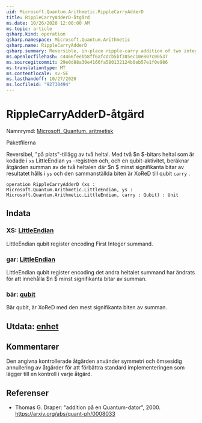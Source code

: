```yaml
---
uid: Microsoft.Quantum.Arithmetic.RippleCarryAdderD
title: RippleCarryAdderD-åtgärd
ms.date: 10/26/2020 12:00:00 AM
ms.topic: article
qsharp.kind: operation
qsharp.namespace: Microsoft.Quantum.Arithmetic
qsharp.name: RippleCarryAdderD
qsharp.summary: Reversible, in-place ripple-carry addition of two integers. Given two $n$-bit integers encoded in LittleEndian registers `xs` and `ys`, and a qubit carry, the operation computes the sum of the two integers where the $n$ least significant bits of the result are held in `ys` and the carry out bit is xored to the qubit `carry`.
ms.openlocfilehash: c4466feebb8ff6afcdcb5bf385ec10e807c00537
ms.sourcegitcommit: 29e0d88a30e4166fa580132124b0eb57e1f0e986
ms.translationtype: MT
ms.contentlocale: sv-SE
ms.lasthandoff: 10/27/2020
ms.locfileid: "92730494"
---
```

# <a name="ripplecarryadderd-operation"></a>RippleCarryAdderD-åtgärd

Namnrymd: [Microsoft. Quantum. aritmetisk](xref:Microsoft.Quantum.Arithmetic)

Paketfilerna [](https://nuget.org/packages/)


Reversibel, "på plats"-tillägg av två heltal.
Med två $n $-bitars heltal som är kodade i `xs` LittleEndian `ys` -registren och, och en qubit-aktivitet, beräknar åtgärden summan av de två heltalen där $n $ minst signifikanta bitar av resultatet hålls i `ys` och den sammanställda biten är XoReD till qubit `carry` .

```qsharp
operation RippleCarryAdderD (xs : Microsoft.Quantum.Arithmetic.LittleEndian, ys : Microsoft.Quantum.Arithmetic.LittleEndian, carry : Qubit) : Unit
```


## <a name="input"></a>Indata

### <a name="xs--littleendian"></a>XS: [LittleEndian](xref:Microsoft.Quantum.Arithmetic.LittleEndian)

LittleEndian qubit register encoding First Integer summand.


### <a name="ys--littleendian"></a>gar: [LittleEndian](xref:Microsoft.Quantum.Arithmetic.LittleEndian)

LittleEndian qubit register encoding det andra heltalet summand har ändrats för att innehålla $n $ minst signifikanta bitar av summan.


### <a name="carry--qubit"></a>bär: [qubit](xref:microsoft.quantum.lang-ref.qubit)

Bär qubit, är XoReD med den mest signifikanta biten av summan.



## <a name="output--unit"></a>Utdata: [enhet](xref:microsoft.quantum.lang-ref.unit)



## <a name="remarks"></a>Kommentarer

Den angivna kontrollerade åtgärden använder symmetri och ömsesidig annullering av åtgärder för att förbättra standard implementeringen som lägger till en kontroll i varje åtgärd.

## <a name="references"></a>Referenser

- Thomas G. Draper: "addition på en Quantum-dator", 2000.
  https://arxiv.org/abs/quant-ph/0008033